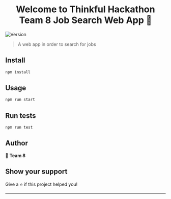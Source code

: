 <h1 align="center">Welcome to Thinkful Hackathon Team 8 Job Search Web App 👋</h1>
<p>
  <img alt="Version" src="https://img.shields.io/badge/version-0.1.0-blue.svg?cacheSeconds=2592000" />
</p>

> A web app in order to search for jobs

## Install

```sh
npm install
```

## Usage

```sh
npm run start
```

## Run tests

```sh
npm run test
```

## Author

👤 **Team 8**


## Show your support

Give a ⭐️ if this project helped you!

***
